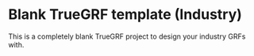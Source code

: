 # Blank TrueGRF template (Industry)

This is a completely blank TrueGRF project to design your industry GRFs with.
